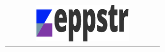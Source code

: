 <div align="center">
  <a href="">
    <img
      src="https://github.com/zeppstr/.github/blob/main/logo.svg"
      alt="zeppstr Logo"
      width="300px"
      height="120px"
    />
  </a>
</div>
<hr/>
